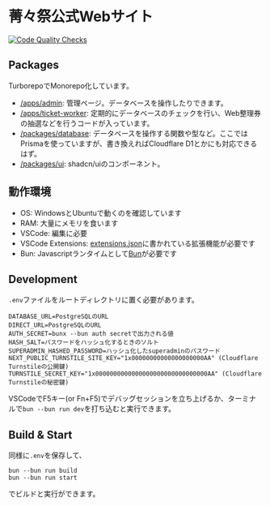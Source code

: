 # 菁々祭公式Webサイト

[![Code Quality Checks](https://github.com/2025seiseisai/seiseisai-admin/actions/workflows/check.yml/badge.svg?branch=main)](https://github.com/2025seiseisai/seiseisai-admin/actions/workflows/check.yml)

## Packages

TurborepoでMonorepo化しています。

- [/apps/admin](./apps/admin): 管理ページ。データベースを操作したりできます。
- [/apps/ticket-worker](./apps/ticket-worker): 定期的にデータベースのチェックを行い、Web整理券の抽選などを行うコードが入っています。
- [/packages/database](./packages/database): データベースを操作する関数や型など。ここではPrismaを使っていますが、書き換えればCloudflare D1とかにも対応できるはず。
- [/packages/ui](./packages/ui): shadcn/uiのコンポーネント。

## 動作環境

- OS: WindowsとUbuntuで動くのを確認しています
- RAM: 大量にメモリを食います
- VSCode: 編集に必要
- VSCode Extensions: [extensions.json](./.vscode/extensions.json)に書かれている拡張機能が必要です
- Bun: Javascriptランタイムとして[Bun](https://bun.com/)が必要です

## Development

`.env`ファイルをルートディレクトリに置く必要があります。

```shell
DATABASE_URL=PostgreSQLのURL
DIRECT_URL=PostgreSQLのURL
AUTH_SECRET=bunx --bun auth secretで出力される値
HASH_SALT=パスワードをハッシュ化するときのソルト
SUPERADMIN_HASHED_PASSWORD=ハッシュ化したsuperadminのパスワード
NEXT_PUBLIC_TURNSTILE_SITE_KEY="1x00000000000000000000AA" (Cloudflare Turnstileの公開鍵)
TURNSTILE_SECRET_KEY="1x0000000000000000000000000000000AA" (Cloudflare Turnstileの秘密鍵)
```

VSCodeでF5キー(or Fn+F5)でデバッグセッションを立ち上げるか、ターミナルで`bun --bun run dev`を打ち込むと実行できます。

## Build & Start

同様に`.env`を保存して、

```shell
bun --bun run build
bun --bun run start
```

でビルドと実行ができます。

